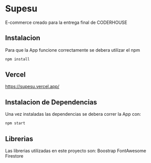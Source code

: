 # Supesu

E-commerce creado para la entrega final de CODERHOUSE

## Instalacion

Para que la App funcione correctamente  se debera utilizar el npm 

```bash
npm install
```

## Vercel
https://supesu.vercel.app/

## Instalacion de Dependencias
Una vez instaladas las dependencias se debera correr la App con: 

```bash
npm start
```

## Librerias
Las librerias utilizadas en este proyecto son:
Boostrap
FontAwesome
Firestore
